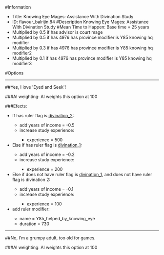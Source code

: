 #Information
 - Title: Knowing Eye Mages: Assistance With Divination Study
 - ID: flavour_balrijin.84
#Description
Knowing Eye Mages: Assistance With Divination Study
#Mean Time to Happen:
Base time = 25 years
 - Multiplied by 0.5 if has advisor is court mage
 - Multiplied by 0.5 if has 4976 has province modifier is Y85 knowing hq modifier
 - Multiplied by 0.3 if has 4976 has province modifier is Y85 knowing hq modifier2
 - Multiplied by 0.1 if has 4976 has province modifier is Y85 knowing hq modifier3

#Options

___
##Yes, I love 'Eyed and Seek'!

###AI weighting:
AI weights this option at 100


###Efects:<ul><li>If has ruler flag is [divination_2](../flags/divination_2.md):</li><ul><li>add years of income = -0.5</li><li>increase study experience:</li><ul><li>experience = 500</li></ul></ul><li>Else if has ruler flag is [divination_1](../flags/divination_1.md):</li><ul><li>add years of income = -0.2</li><li>increase study experience:</li><ul><li>experience = 200</li></ul></ul><li>Else if does not have ruler flag is [divination_1](../flags/divination_1.md), and does not have ruler flag is divination 2:</li><ul><li>add years of income = -0.1</li><li>increase study experience:</li><ul><li>experience = 100</li></ul></ul><li>add ruler modifier:</li><ul><li>name = Y85_helped_by_knowing_eye</li><li>duration = 730</li></ul></ul>

___
##No, I'm a grumpy adult, too old for games.

###AI weighting:
AI weights this option at 100

